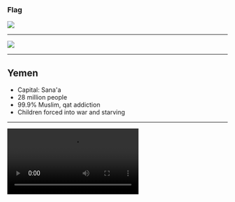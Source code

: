 ### Flag

![](https://upload.wikimedia.org/wikipedia/commons/8/89/Flag_of_Yemen.svg)

---

![](https://upload.wikimedia.org/wikipedia/commons/6/6e/Yemen_on_the_globe_%28Yemen_centered%29.svg)

---

## Yemen

- Capital: Sana'a
- 28 million people
- 99.9% Muslim, qat addiction
- Children forced into war and starving

---

![](https://storage.cloud.google.com/prayer-videos/country/yemen.mp4)
